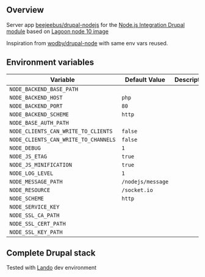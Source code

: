 ## Overview

Server app [beejeebus/drupal-nodejs](https://github.com/beejeebus/drupal-nodejs) for the [Node.js Integration Drupal module](https://www.drupal.org/project/nodejs) based on [Lagoon node 10 image](https://github.com/uselagoon/lagoon-images/tree/main/images/node)

Inspiration from [wodby/drupal-node](https://github.com/wodby/drupal-node) with same env vars reused.

## Environment variables 

| Variable                             | Default Value     | Description |
| ------------------------------------ | ----------------- | ----------- |
| `NODE_BACKEND_BASE_PATH`             |                   |             |
| `NODE_BACKEND_HOST`                  | `php`             |             |
| `NODE_BACKEND_PORT`                  | `80`              |             |
| `NODE_BACKEND_SCHEME`                | `http`            |             |
| `NODE_BASE_AUTH_PATH`                |                   |             |
| `NODE_CLIENTS_CAN_WRITE_TO_CLIENTS`  | `false`           |             |
| `NODE_CLIENTS_CAN_WRITE_TO_CHANNELS` | `false`           |             |
| `NODE_DEBUG`                         | `1`               |             |
| `NODE_JS_ETAG`                       | `true`            |             |
| `NODE_JS_MINIFICATION`               | `true`            |             |
| `NODE_LOG_LEVEL`                     | `1`               |             |
| `NODE_MESSAGE_PATH`                  | `/nodejs/message` |             |
| `NODE_RESOURCE`                      | `/socket.io`      |             |
| `NODE_SCHEME`                        | `http`            |             |
| `NODE_SERVICE_KEY`                   |                   |             |
| `NODE_SSL_CA_PATH`                   |                   |             |
| `NODE_SSL_CERT_PATH`                 |                   |             |
| `NODE_SSL_KEY_PATH`                  |                   |             |

## Complete Drupal stack

Tested with [Lando](https://lando.dev/) dev environment
